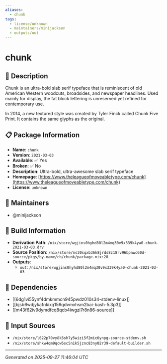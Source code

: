 ```yaml
---
aliases:
  - chunk
tags:
  - license/unknown
  - maintainers/minijackson
  - outputs/out
---
```


# chunk

## 📝 Description

Chunk is an ultra-bold slab serif typeface that is reminiscent of old
American Western woodcuts, broadsides, and newspaper headlines. Used
mainly for display, the fat block lettering is unreserved yet refined for
contemporary use.

In 2014, a new textured style was created by Tyler Finck called Chunk
Five Print. It contains the same glyphs as the original.


## 📋 Package Information

- **Name**: `chunk`
- **Version**: `2021-03-03`
- **Available**: ✅ Yes
- **Broken**: ✅ No
- **Description**: Ultra-bold, ultra-awesome slab serif typeface
- **Homepage**: [https://www.theleagueofmoveabletype.com/chunk](https://www.theleagueofmoveabletype.com/chunk)
- **License**: `unknown`
## 👥 Maintainers

- @minijackson


## 🔧 Build Information

- **Derivation Path**: `/nix/store/wgjins0hyhd80l2m4mq30v9x339k4ya0-chunk-2021-03-03.drv`
- **Source Position**: `/nix/store/ns30sqxb36k8jrds8z18rv96bpnwc60d-source/pkgs/by-name/ch/chunk/package.nix:28`
- **Outputs**:
  - `out`:  `/nix/store/wgjins0hyhd80l2m4mq30v9x339k4ya0-chunk-2021-03-03`

## 🔗 Dependencies

- [[6dg1vi55ynf4dmkmmcn945pwdz010s34-stdenv-linux]]
- [[bjsb6wdjykafnkixq156qdvmxhsm2bai-bash-5.3p3]]
- [[m43f62iv9dymdfcq8qcb4iwgzi7r8n86-source]]

## 📁 Input Sources

- `/nix/store/l622p70vy8k5sh7y5wizi5f2mic6ynpg-source-stdenv.sh`
- `/nix/store/shkw4qm9qcw5sc5n1k5jznc83ny02r39-default-builder.sh`

---
*Generated on 2025-09-27 11:46:04 UTC*
